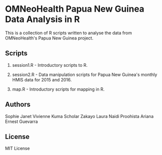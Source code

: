 # OMNeoHealth Papua New Guinea Data Analysis in R

This is a collection of R scripts written to analyse the data from OMNeoHealth's Papua New Guinea project.

## Scripts

1. session1.R - Introductory scripts to R.

2. session2.R - Data manipulation scripts for Papua New Guinea's monthly HMIS data for 2015 and 2016.

3. map.R - Introductory scripts for mapping in R.

## Authors

Sophie Janet
Vivienne Kuma
Scholar Zakayo
Laura Naidi
Proohista Ariana
Ernest Guevarra

## License

MIT License
